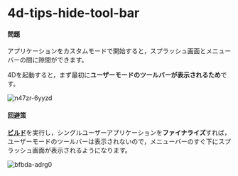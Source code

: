 # 4d-tips-hide-tool-bar

#### 問題

アプリケーションをカスタムモードで開始すると，スプラッシュ画面とメニューバーの間に隙間ができます。

4Dを起動すると，まず最初に**ユーザーモードのツールバーが表示されるため**です。

![n47zr-6yyzd](https://user-images.githubusercontent.com/10509075/87101493-380ef080-c28a-11ea-9140-5989866cd26e.gif)

#### 回避策

[**ビルド**](https://doc.4d.com/4Dv15/4D/15.6/Building-a-4D-Application.300-3818453.ja.html)を実行し，シングルユーザーアプリケーションを**ファイナライズ**すれば，ユーザーモードのツールバーは表示されないので，メニューバーのすぐ下にスプラッシュ画面が表示されるようになります。

![bfbda-adrg0](https://user-images.githubusercontent.com/10509075/87100862-64c20880-c288-11ea-8294-7bb50f69b0bc.gif)
